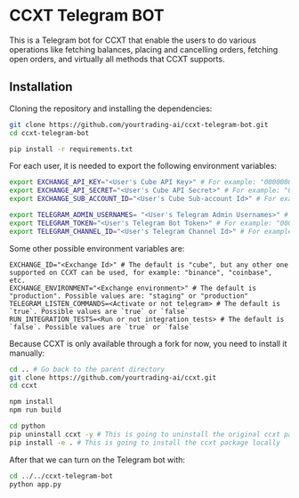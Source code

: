 # CCXT Telegram BOT

This is a Telegram bot for CCXT that enable the users to do various operations like fetching balances,
placing and cancelling orders, fetching open orders, and virtually all methods that CCXT supports.

## Installation

Cloning the repository and installing the dependencies:

```bash
git clone https://github.com/yourtrading-ai/ccxt-telegram-bot.git
cd ccxt-telegram-bot

pip install -r requirements.txt
```

For each user, it is needed to export the following environment variables:

```bash
export EXCHANGE_API_KEY="<User's Cube API Key>" # For example: "00000000-0000-0000-0000-000000000000"
export EXCHANGE_API_SECRET="<User's Cube API Secret>" # For example: "0000000000000000000000000000000000000000000000000000000000000000"
export EXCHANGE_SUB_ACCOUNT_ID="<User's Cube Sub-account Id>" # For example: "100"

export TELEGRAM_ADMIN_USERNAMES= "<User's Telegram Admin Usernames>" # For example: "@MyTelegramUser" or "@MyTelegramUser1,@MyTelegramUser2"
export TELEGRAM_TOKEN="<User's Telegram Bot Token>" # For example: "0000000000:AAAAAAAAAAAAAAAAAAAAAAAAAAAAAAAAAAA"
export TELEGRAM_CHANNEL_ID="<User's Telegram Channel Id>" # For example: "-100000000000"
```

Some other possible environment variables are:

```text
EXCHANGE_ID="<Exchange Id>" # The default is "cube", but any other one supported on CCXT can be used, for example: "binance", "coinbase", etc.
EXCHANGE_ENVIRONMENT="<Exchange environment>" # The default is "production". Possible values are: "staging" or "production"
TELEGRAM_LISTEN_COMMANDS=<Activate or not telegram> # The default is `true`. Possible values are `true` or `false`
RUN_INTEGRATION_TESTS=<Run or not integration tests> # The default is `false`. Possible values are `true` or `false`
```

Because CCXT is only available through a fork for now, you need to install it manually:

```bash
cd .. # Go back to the parent directory
git clone https://github.com/yourtrading-ai/ccxt.git
cd ccxt

npm install
npm run build

cd python
pip uninstall ccxt -y # This is going to uninstall the original ccxt package
pip install -e . # This is going to install the ccxt package locally
```

After that we can turn on the Telegram bot with:

```bash
cd ../../ccxt-telegram-bot
python app.py
```
